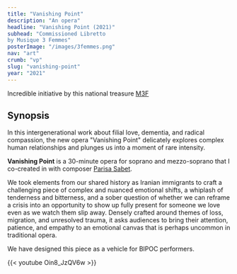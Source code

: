 ```yaml
---
title: "Vanishing Point"
description: "An opera"
headline: "Vanishing Point (2021)"
subhead: "Commissioned Libretto
by Musique 3 Femmes"
posterImage: "/images/3femmes.png"
nav: "art"
crumb: "vp"
slug: "vanishing-point"
year: "2021"
---
```


Incredible initiative by this national treasure [M3F](https://www.musique3femmes.com)
## Synopsis
In this intergenerational work about filial love, dementia, and radical compassion, the new opera "Vanishing Point" delicately explores complex human relationships and plunges us into a moment of rare intensity.

**Vanishing Point** is a 30-minute opera for soprano and mezzo-soprano that I co-created in with composer [Parisa Sabet](http://www.parisasabet.com/).

We took elements from our shared history as Iranian immigrants to craft a challenging piece of complex and nuanced emotional shifts, a whiplash of tenderness and bitterness, and a sober question of whether we can reframe a crisis into an opportunity to show up fully present for someone we love even as we watch them slip away. Densely crafted around themes of loss, migration, and unresolved trauma, it asks audiences to bring their attention, patience, and empathy to an emotional canvas that is perhaps uncommon in traditional opera.

We have designed this piece as a vehicle for BIPOC performers.

{{< youtube Oin8_JzQV6w >}}

